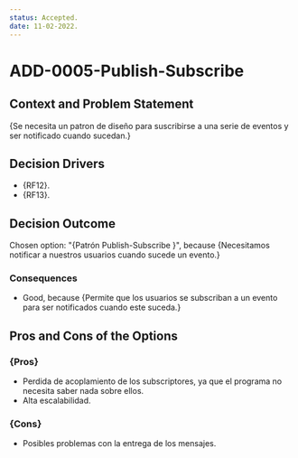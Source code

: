 ```yaml
---
status: Accepted.
date: 11-02-2022.
---
```

# ADD-0005-Publish-Subscribe

## Context and Problem Statement

{Se necesita un patron de diseño para suscribirse a una serie de eventos y ser notificado cuando sucedan.}

## Decision Drivers

* {RF12}.
* {RF13}.

## Decision Outcome

Chosen option: "{Patrón Publish-Subscribe }", because
{Necesitamos notificar a nuestros usuarios cuando sucede un evento.}

### Consequences

* Good, because {Permite que los usuarios se subscriban a un evento para ser notificados cuando este suceda.}

## Pros and Cons of the Options

### {Pros}

* Perdida de acoplamiento de los subscriptores, ya que el programa no necesita saber nada sobre ellos.
* Alta escalabilidad.
### {Cons}

* Posibles problemas con la entrega de los mensajes.

